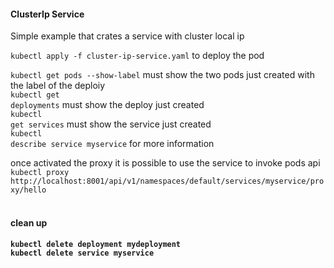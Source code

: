 <h4>ClusterIp Service</h4>
Simple example that crates a service with cluster local ip

<code>kubectl apply -f cluster-ip-service.yaml</code> to deploy the pod

<code>kubectl get pods --show-label</code> must show the two pods just created with the label of the deploiy<br>
<code>kubectl get deployments</code> must show the deploy just created<br>
<code>kubectl get services</code> must show the service just created<br>
<code>kubectl describe service myservice</code> for more information

once activated the proxy it is possible to use the service to invoke pods api<br>
<code>kubectl proxy</code> </br>
<code>http://localhost:8001/api/v1/namespaces/default/services/myservice/proxy/hello </code></br>

<h4>clean up<h4>
<code>kubectl delete deployment mydeployment</code></br>
<code>kubectl delete service myservice</code>